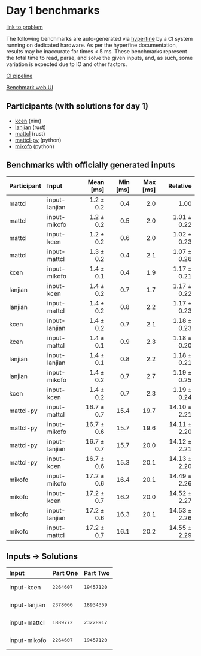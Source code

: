 # Day 1 benchmarks

[link to problem](https://adventofcode.com/2024/day/1)

The following benchmarks are auto-generated via
[hyperfine](https://github.com/sharkdp/hyperfine) by a CI system running on
dedicated hardware. As per the hyperfine documentation, results may be
inaccurate for times < 5 ms. These benchmarks represent the total time to read,
parse, and solve the given inputs, and, as such, some variation is expected due
to IO and other factors.

[CI pipeline](http://ci.papercode.net:8080/teams/main/pipelines/aoc2024)

[Benchmark web UI](https://aoc.ancalagon.black)


## Participants (with solutions for day 1)

- [kcen](https://github.com/kcen/aoc2024) (nim)
- [lanjian](https://github.com/lanjian/aoc-2024) (rust)
- [mattcl](https://github.com/mattcl/aoc2024) (rust)
- [mattcl-py](https://github.com/mattcl/aoc2024-py) (python)
- [mikofo](https://github.com/mikofo/aoc2024) (python)


## Benchmarks with officially generated inputs

| Participant | Input | Mean [ms] | Min [ms] | Max [ms] | Relative |
|:---|:---|---:|---:|---:|---:|
| mattcl | input-lanjian | 1.2 ± 0.2 | 0.4 | 2.0 | 1.00 |
| mattcl | input-mikofo | 1.2 ± 0.2 | 0.5 | 2.0 | 1.01 ± 0.22 |
| mattcl | input-kcen | 1.2 ± 0.2 | 0.6 | 2.0 | 1.02 ± 0.23 |
| mattcl | input-mattcl | 1.3 ± 0.2 | 0.4 | 2.1 | 1.07 ± 0.26 |
| kcen | input-mikofo | 1.4 ± 0.1 | 0.4 | 1.9 | 1.17 ± 0.21 |
| lanjian | input-kcen | 1.4 ± 0.2 | 0.7 | 1.7 | 1.17 ± 0.22 |
| lanjian | input-mattcl | 1.4 ± 0.2 | 0.8 | 2.2 | 1.17 ± 0.23 |
| kcen | input-lanjian | 1.4 ± 0.2 | 0.7 | 2.1 | 1.18 ± 0.23 |
| kcen | input-mattcl | 1.4 ± 0.1 | 0.9 | 2.3 | 1.18 ± 0.20 |
| lanjian | input-lanjian | 1.4 ± 0.1 | 0.8 | 2.2 | 1.18 ± 0.21 |
| lanjian | input-mikofo | 1.4 ± 0.2 | 0.7 | 2.7 | 1.19 ± 0.25 |
| kcen | input-kcen | 1.4 ± 0.2 | 0.7 | 2.3 | 1.19 ± 0.24 |
| mattcl-py | input-mattcl | 16.7 ± 0.7 | 15.4 | 19.7 | 14.10 ± 2.21 |
| mattcl-py | input-mikofo | 16.7 ± 0.6 | 15.7 | 19.6 | 14.11 ± 2.20 |
| mattcl-py | input-lanjian | 16.7 ± 0.7 | 15.7 | 20.0 | 14.12 ± 2.21 |
| mattcl-py | input-kcen | 16.7 ± 0.6 | 15.3 | 20.1 | 14.13 ± 2.20 |
| mikofo | input-mikofo | 17.2 ± 0.6 | 16.4 | 20.1 | 14.49 ± 2.26 |
| mikofo | input-kcen | 17.2 ± 0.7 | 16.2 | 20.0 | 14.52 ± 2.27 |
| mikofo | input-lanjian | 17.2 ± 0.6 | 16.3 | 20.1 | 14.53 ± 2.26 |
| mikofo | input-mattcl | 17.2 ± 0.7 | 16.1 | 20.2 | 14.55 ± 2.29 |


## Inputs -> Solutions

| Input | Part One | Part Two |
|:---|:---|:---|
|input-kcen|<pre>2264607</pre>|<pre>19457120</pre>|
|input-lanjian|<pre>2378066</pre>|<pre>18934359</pre>|
|input-mattcl|<pre>1889772</pre>|<pre>23228917</pre>|
|input-mikofo|<pre>2264607</pre>|<pre>19457120</pre>|